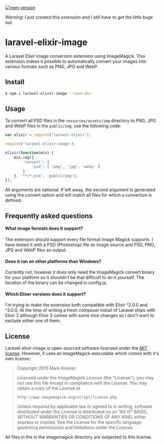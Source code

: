 [![npm version](https://badge.fury.io/js/laravel-elixir-image.svg)](http://badge.fury.io/js/laravel-elixir-image)

*Warning: I just created this extension and I still have to get the little bugs out.*

# laravel-elixir-image
A Laravel Elixir image conversion extension using ImageMagick. This extension makes it possible to automatically convert your images into various formats such as PNG, JPG and WebP.

## Install
```sh
$ npm i laravel-elixir-image --save-dev
```

## Usage
To convert all PSD files in the `resources/assets/img` directory to PNG, JPG and WebP files in the `public/img`, use the following code:
```javascript
var elixir = require('laravel-elixir');

require('laravel-elixir-image');

elixir(function(mix) {
    mix.img({
        'convert': {
            'psd': [ 'png', 'jpg', 'webp' ]
        }
    }, '**/*.psd', 'public/img');
});
```

All arguments are optional. If left away, the second argument is generated using the convert option and will match all files for which a convertion is defined.

## Frequently asked questions
#### What image formats does it support?
The extension should support every file format Image Magick supports. I have tested it with a PSD (Photoshop) file as image source and PSD, PNG, JPG and WebP files as output.
#### Does it run on other platforms than Windows?
Currently not, however it does only need the ImageMagick convert binary for your platform so it shouldn't be that difficult to do it yourself. The location of the binary can be changed in config.js.
#### Which Elixer versions does it support?
I'm trying to make the extension both compatible with Elixir ^2.0.0 and ^3.0.0. At the time of writing a fresh composer install of Laravel ships with Elixir 2 although Elixir 3 comes with some nice changes so I don't want to exclude either one of them.

## License
Laravel-elixir-image is open-sourced software licensed under the [MIT license](http://opensource.org/licenses/MIT). However, it uses an ImageMagick executable which comes with it's own license:
> Copyright 2015 Mark Kremer
> 
>   Licensed under the ImageMagick License (the "License"); you may not use
>   this file except in compliance with the License.  You may obtain a copy
>   of the License at
>
>     http://www.imagemagick.org/script/license.php
>
>   Unless required by applicable law or agreed to in writing, software
>   distributed under the License is distributed on an "AS IS" BASIS, WITHOUT
>   WARRANTIES OR CONDITIONS OF ANY KIND, either express or implied.  See the
>   License for the specific language governing permissions and limitations
>   under the License.

All files in the in the imagemagick directory are subjected to this license.
